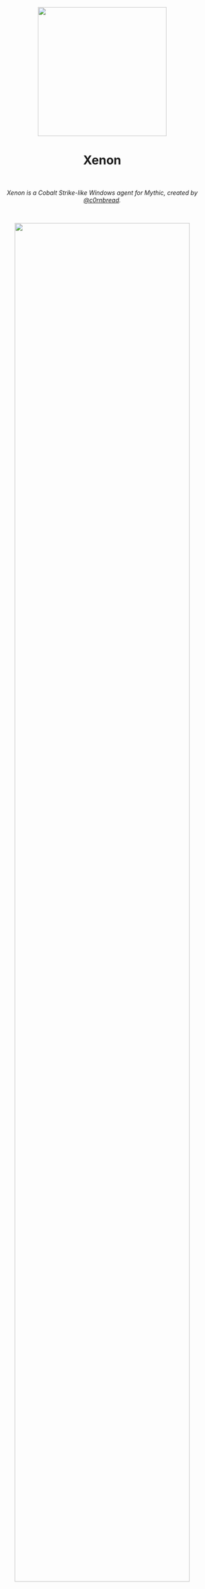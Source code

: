 <div align="center">
  <img width="300px" src="images/v1-transparent.png" />
  <h1>Xenon</h1>
  <br/>

  <p><i>Xenon is a Cobalt Strike-like Windows agent for Mythic, created by <a href="https://github.com/nickswink">@c0rnbread</a>.</i></p>
  <br />

  <img src="images/cs-token-and-ps.png" width="90%" /><br />
</div>

> :warning: Xenon is in an early state of release. It is not opsec safe and likely contains memory leaks and other issues causing crashes. Test thoroughly if planning to use in a live environment.

## Quick Start
Installing Xenon on an already existing Mythic server is very easy. If you do not have a Mythic server set up yet, to do that go to [Mythic project page](https://github.com/its-a-feature/Mythic/).

From the Mythic install directory, use the following command to install Xenon as the **root** user:

```
./mythic-cli install github https://github.com/MythicAgents/Xenon.git
```

From the Mythic install directory, use the following command to install Xenon as a **non-root** user:

```
sudo -E ./mythic-cli install github https://github.com/MythicAgents/Xenon.git
```

## Features
- Modular command inclusion
- Malleable C2 Profiles w/ [httpx](https://github.com/MythicC2Profiles/httpx)
- Compatible with Cobalt Strike post-ex BOFs

### OPSEC Disclaimer
Xenon makes no claims about evasion. In fact it is not OPSEC safe. There are many OPSEC improvements that need to be made to the agent. The main purpose of the project was to learn C and Windows internals better, not create the next FUD implant.


## Supported Commands

| Command         | Usage                                               | Description |
|----------------|-----------------------------------------------------|-------------|
| `pwd`          | `pwd`                                               | Show present working directory. |
| `ls`           | `ls [path]`                                    | List directory information for `<directory>`. |
| `cd`           | `cd <directory>`                           | Change working directory. |
| `cp`           | `cp <source file> <destination file>`             | Copy a file to a new destination. |
| `rm`           | `rm <path\|file>`                     | Remove a directory or file. |
| `mkdir`        | `mkdir <path>`                            | Create a new directory. |
| `getuid`       | `getuid`                                            | Get the current identity. |
| `make_token`   | `make_token <DOMAIN> <username> <password> [LOGON_TYPE]` | Create a token and impersonate it using plaintext credentials. |
| `steal_token`  | `steal_token <pid>`                                 | Steal and impersonate the token of a target process. |
| `rev2self`     | `rev2self`                                          | Revert identity to the original process's token. |
| `ps`           | `ps`                                                | List host processes. |
| `shell`        | `shell <command>`                                   | Runs `{command}` in a terminal. |
| `sleep`        | `sleep <seconds> [jitter]`                          | Change sleep timer and jitter. |
| `inline_execute` | `inline_execute -BOF [COFF.o] [-Arguments [optional arguments]]` | Execute a Beacon Object File in the current process thread and see output. **Warning:** Incorrect argument types can crash the Agent process. |
| `inline_execute_assembly` | `inline_execute_assembly -Assembly [file] [-Arguments [assembly args] [--patchexit] [--amsi] [--etw]]` | Execute a .NET Assembly in the current process using @EricEsquivel's BOF "Inline-EA" (e.g., inline_execute_assembly -Assembly SharpUp.exe -Arguments "audit" --patchexit --amsi --etw) |
| `execute_assembly` | `execute_assembly -Assembly [SharpUp.exe] [-Arguments [assembly arguments]]` | Execute a .NET Assembly in a remote processes and retrieve the output. |
| `spawnto` | `spawnto -path [C:\Windows\System32\svchost.exe]` | Set the full path of the process to use for spawn & inject commands. |
| `download`     | `download -path <file path>`                           | Download a file off the target system (supports UNC path). |
| `upload`       | `upload (modal)`                                            | Upload a file to the target machine by selecting a file from your computer. |
| `status`         | `status`                                              | List C2 connection hosts and their status. |
| `register_process_inject_kit`       | `register_process_inject_kit (pops modal)`                                            | Register a custom BOF to use for process injection (CS compatible). See documentation for requirements. |
| `exit`         | `exit`                                              | Task the implant to exit. |

---

### Module Commands (BOFs)
These are optional commands that call `inline_execute` under the hood with specific BOFs.

**Some** BOFs from the [CS-Situational-Awareness-BOF](https://github.com/trustedsec/CS-Situational-Awareness-BOF) collection have been added.
Credits to [@trustedsec](https://github.com/trustedsec) for these.

| Command                  | Usage                                                         | Description |
|--------------------------|---------------------------------------------------------------|-------------|
| `sa_adcs_enum`          | `sa_adcs_enum`                                               | **[SituationalAwareness]** Enumerate CAs and templates in the AD using Win32 functions. |
| `sa_arp`                | `sa_arp`                                                    | **[SituationalAwareness]** List ARP table. |
| `sa_driversigs`         | `sa_driversigs`                                            | **[SituationalAwareness]** Enumerate installed services' image paths to check signing certs against known AV/EDR vendors. |
| `sa_get_password_policy` | `sa_get_password_policy [hostname]`                        | **[SituationalAwareness]** Get the configured password policy and lockouts for the target server or domain. |
| `sa_ipconfig`           | `sa_ipconfig`                                              | **[SituationalAwareness]** List IPv4 address, hostname, and DNS server. |
| `sa_ldapsearch`         | `sa_ldapsearch [query] [opt: attribute] [opt: results_limit] [opt: DC hostname or IP] [opt: Distinguished Name]` | **[SituationalAwareness]** Execute LDAP searches. Specify `*,ntsecuritydescriptor` as an attribute parameter for all attributes and base64 encoded ACL of objects (useful for BOFHound). |
| `sa_list_firewall_rules`| `sa_list_firewall_rules`                                   | **[SituationalAwareness]** List Windows firewall rules. |
| `sa_listmods`           | `sa_listmods [opt: pid]`                                   | **[SituationalAwareness]** List process modules (DLLs). Targets the current process if no PID is specified. Complements `sa_driversigs` for AV/EDR injection detection. |
| `sa_netshares`          | `sa_netshares [hostname]`                                 | **[SituationalAwareness]** List shared resources on the local or remote computer. |
| `sa_netstat`            | `sa_netstat`                                             | **[SituationalAwareness]** List active TCP and UDP connections. |
| `sa_netuser`            | `sa_netuser [username] [opt: domain]`                    | **[SituationalAwareness]** Get detailed information about a specific user. |
| `sa_nslookup`           | `sa_nslookup [hostname] [opt:dns server] [opt: record type]` | **[SituationalAwareness]** Perform a DNS query. Supports specifying a custom DNS server and record type (e.g., A, AAAA, ANY). |
| `sa_probe`              | `sa_probe [host] [port]`                                 | **[SituationalAwareness]** Check if a specific port is open. |
| `sa_whoami`             | `sa_whoami`                                             | **[SituationalAwareness]** List `whoami /all`. |


## Supported C2 Profiles

### [HTTPX Profile](https://github.com/MythicC2Profiles/httpx)

I really wanted to support the HTTPX C2 Profile, since it allows the operator to configure malleable C2 profiles similar to Cobalt Strike. At the time of making Xenon, there was only one Mythic agent that supported the HTTPX profile.

Xenon currently supports these features of the HTTPX profile:

* Callback Domains (array of values)
* Domain Rotation (fail-over and round-robin)
* Domain Fallback Threshold (for fail-over how many failed attempts before moving to the next)
* Callback Jitter and Sleep intervals
* Agent Message and Server Response configurations provided via JSON or TOML files at Build time that offer:
  * Message location in cookies, headers, query parameters, or body
  * Message transforms with base64, base64url, append, prepend, xor
  * Custom Client/Server headers
  * Custom Client query parameters

**Note** - Features of HTTPX that are *not* currently supported in Xenon:

* Message transforms netbios and netbiosu
* Adding an arbitrary `Host` header
* POST request payload location (only body is supported)
* Multiple URI connection strings (only uses first one for now)

If you try to use these in your malleable profile config, it will either **not work** or **break stuff**.

Here's an example of a malleable profile for HTTP(S) traffic:

```JSON
{
        "name": "jQuery TEST",
        "get": {
            "verb": "GET",
            "uris": [
                "/jquery-3.3.1.min.js"
            ],
            "client": {
                "headers": {
                    "Accept": "text/html,application/xhtml+xml,application/xml;q=0.9,*/*;q=0.8",
                    "Accept-Encoding": "gzip, deflate",
                    "Connection": "Keep-Alive",
                    "Keep-Alive": "timeout=10, max=100",
                    "Referer": "http://code.jquery.com/",
                    "User-Agent": "Mozilla/5.0 (Windows NT 6.3; Trident/7.0; rv:11.0) like Gecko"
                },
                "parameters": null,
                "message": {
                    "location": "cookie",
                    "name": "__cfduid"
                },
                "transforms": [
                    {
                        "action": "base64url",
                        "value": ""
                    }
                ]
            },
            "server": {
                "headers": {
                    "Cache-Control": "max-age=0, no-cache",
                    "Connection": "keep-alive",
                    "Content-Type": "application/javascript; charset=utf-8",
                    "Pragma": "no-cache",
                    "Server": "NetDNA-cache/2.2"
                },
                "transforms": [
                    {
                        "action": "xor",
                        "value": "randomKey"
                    },
                    {
                        "action": "base64url",
                        "value": ""
                    },
                    {
                        "action": "prepend",
                        "value": "/*! jQuery v3.3.1 | (c) JS Foundation and other contributors | jquery.org/license */"
                    },
                    {
                        "action": "append",
                        "value": "\".(o=t.documentElement,Math.max(t.body[\"scroll\"+e],o[\"scroll\"+e],t.body[\"offset\"+e],o[\"offset\"+e],o[\"client\"+e])):void 0===i?w.css(t,n,s):w.style(t,n,i,s)},t,a?i:void 0,a)}})}),w.each(\"blur focus focusin focusout resize scroll click dblclick mousedown mouseup mousemove mouseover mouseout mouseenter mouseleave change select submit keydown keypress keyup contextmenu\".split(\" \"),function(e,t){w.fn[t]=function(e,n){return arguments.length>0?this.on(t,null,e,n):this.trigger(t)}}),w.fn.extend({hover:function(e,t){return this.mouseenter(e).mouseleave(t||e)}}),w.fn.extend({bind:function(e,t,n){return this.on(e,null,t,n)},unbind:function(e,t){return this.off(e,null,t)},delegate:function(e,t,n,r){return this.on(t,e,n,r)},undelegate:function(e,t,n){return 1===arguments.length?this.off(e,\"**\"):this.off(t,e||\"**\",n)}}),w.proxy=function(e,t){var n,r,i;if(\"string\"==typeof t&&(n=e[t],t=e,e=n),g(e))return r=o.call(arguments,2),i=function(){return e.apply(t||this,r.concat(o.call(arguments)))},i.guid=e.guid=e.guid||w.guid++,i},w.holdReady=function(e){e?w.readyWait++:w.ready(!0)},w.isArray=Array.isArray,w.parseJSON=JSON.parse,w.nodeName=N,w.isFunction=g,w.isWindow=y,w.camelCase=G,w.type=x,w.now=Date.now,w.isNumeric=function(e){var t=w.type(e);return(\"number\"===t||\"string\"===t)&&!isNaN(e-parseFloat(e))},\"function\"==typeof define&&define.amd&&define(\"jquery\",[],function(){return w});var Jt=e.jQuery,Kt=e.$;return w.noConflict=function(t){return e.$===w&&(e.$=Kt),t&&e.jQuery===w&&(e.jQuery=Jt),w},t||(e.jQuery=e.$=w),w});"
                    }
                ]
            }
        },
        "post": {
            "verb": "POST",
            "uris": [
                "/jquery-3.3.2.min.js"
            ],
            "client": {
                "headers": {
                    "Accept": "text/html,application/xhtml+xml,application/xml;q=0.9,*/*;q=0.8",
                    "Accept-Encoding": "gzip, deflate",
                    "Referer": "http://code.jquery.com/",
                    "User-Agent": "Mozilla/5.0 (Windows NT 6.3; Trident/7.0; rv:11.0) like Gecko"
                },
                "parameters": null,
                "message": {
                    "location": "body",
                    "name": ""
                },
                "transforms": [
                    {
                        "action": "xor",
                        "value": "someOtherRandomKey"
                    }
                ]
            },
            "server": {
                "headers": {
                    "Cache-Control": "max-age=0, no-cache",
                    "Connection": "keep-alive",
                    "Content-Type": "application/javascript; charset=utf-8",
                    "Pragma": "no-cache",
                    "Server": "NetDNA-cache/2.2"
                },
                "transforms": [
                    {
                        "action": "xor",
                        "value": "yetAnotherSomeRandomKey"
                    },
                    {
                        "action": "base64url",
                        "value": ""
                    },
                    {
                        "action": "prepend",
                        "value": "/*! jQuery v3.3.1 | (c) JS Foundation and other contributors | jquery.org/license */"
                    },
                    {
                        "action": "append",
                        "value": "\".(o=t.documentElement,Math.max(t.body[\"scroll\"+e],o[\"scroll\"+e],t.body[\"offset\"+e],o[\"offset\"+e],o[\"client\"+e])):void 0===i?w.css(t,n,s):w.style(t,n,i,s)},t,a?i:void 0,a)}})}),w.each(\"blur focus focusin focusout resize scroll click dblclick mousedown mouseup mousemove mouseover mouseout mouseenter mouseleave change select submit keydown keypress keyup contextmenu\".split(\" \"),function(e,t){w.fn[t]=function(e,n){return arguments.length>0?this.on(t,null,e,n):this.trigger(t)}}),w.fn.extend({hover:function(e,t){return this.mouseenter(e).mouseleave(t||e)}}),w.fn.extend({bind:function(e,t,n){return this.on(e,null,t,n)},unbind:function(e,t){return this.off(e,null,t)},delegate:function(e,t,n,r){return this.on(t,e,n,r)},undelegate:function(e,t,n){return 1===arguments.length?this.off(e,\"**\"):this.off(t,e||\"**\",n)}}),w.proxy=function(e,t){var n,r,i;if(\"string\"==typeof t&&(n=e[t],t=e,e=n),g(e))return r=o.call(arguments,2),i=function(){return e.apply(t||this,r.concat(o.call(arguments)))},i.guid=e.guid=e.guid||w.guid++,i},w.holdReady=function(e){e?w.readyWait++:w.ready(!0)},w.isArray=Array.isArray,w.parseJSON=JSON.parse,w.nodeName=N,w.isFunction=g,w.isWindow=y,w.camelCase=G,w.type=x,w.now=Date.now,w.isNumeric=function(e){var t=w.type(e);return(\"number\"===t||\"string\"===t)&&!isNaN(e-parseFloat(e))},\"function\"==typeof define&&define.amd&&define(\"jquery\",[],function(){return w});var Jt=e.jQuery,Kt=e.$;return w.noConflict=function(t){return e.$===w&&(e.$=Kt),t&&e.jQuery===w&&(e.jQuery=Jt),w},t||(e.jQuery=e.$=w),w});"
                    }
                ]
            }
        }
    }
```

## Roadmap
If you have suggestions/requests open an issue or you can message me on discord.

- [ ] Work on memory issues (duplicate buffers etc)
- [ ] `execute_assembly` command
- [ ] Lateral movement related commands
- [ ] `powershell` command




## Credits

I referenced and copied code from a bunch of different projects in the making of this project. If I directly copied code or only made slight modifications, I tried to add detailed references in the comments. Hopefully I didn't miss anything and piss someone off. 

- https://github.com/Red-Team-SNCF/ceos
- https://github.com/MythicAgents/Apollo
- https://github.com/MythicAgents/Athena
- https://github.com/kyxiaxiang/Beacon_Source
- https://github.com/HavocFramework/Havoc/tree/main/payloads/Demon
- https://github.com/Ap3x/COFF-Loader
- https://github.com/kokke/tiny-AES-c
